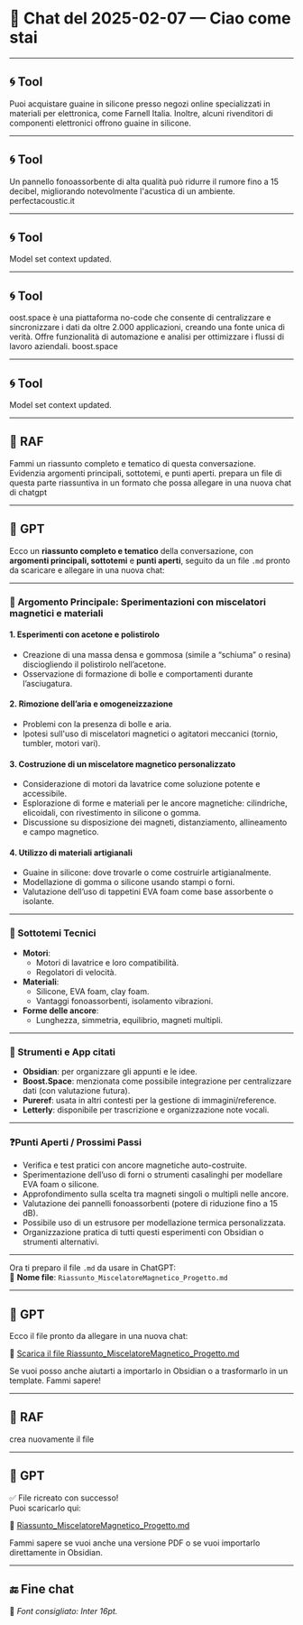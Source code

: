 # 📅 Chat del 2025-02-07 — Ciao come stai

---

## 🌀 **Tool**

Puoi acquistare guaine in silicone presso negozi online specializzati in materiali per elettronica, come Farnell Italia. Inoltre, alcuni rivenditori di componenti elettronici offrono guaine in silicone.

---

## 🌀 **Tool**

Un pannello fonoassorbente di alta qualità può ridurre il rumore fino a 15 decibel, migliorando notevolmente l'acustica di un ambiente. perfectacoustic.it

---

## 🌀 **Tool**

Model set context updated.

---

## 🌀 **Tool**

oost.space è una piattaforma no-code che consente di centralizzare e sincronizzare i dati da oltre 2.000 applicazioni, creando una fonte unica di verità. Offre funzionalità di automazione e analisi per ottimizzare i flussi di lavoro aziendali. boost.space

---

## 🌀 **Tool**

Model set context updated.

---

## 👤 **RAF**

Fammi un riassunto completo e tematico di questa conversazione. Evidenzia argomenti principali, sottotemi, e punti aperti. prepara un file di questa parte riassuntiva in un formato che possa allegare in una nuova chat di chatgpt

---

## 🤖 **GPT**

Ecco un **riassunto completo e tematico** della conversazione, con **argomenti principali, sottotemi** e **punti aperti**, seguito da un file `.md` pronto da scaricare e allegare in una nuova chat:

---

### 🧪 Argomento Principale: Sperimentazioni con miscelatori magnetici e materiali

#### 1. **Esperimenti con acetone e polistirolo**
- Creazione di una massa densa e gommosa (simile a “schiuma” o resina) disciogliendo il polistirolo nell’acetone.
- Osservazione di formazione di bolle e comportamenti durante l’asciugatura.

#### 2. **Rimozione dell’aria e omogeneizzazione**
- Problemi con la presenza di bolle e aria.
- Ipotesi sull'uso di miscelatori magnetici o agitatori meccanici (tornio, tumbler, motori vari).

#### 3. **Costruzione di un miscelatore magnetico personalizzato**
- Considerazione di motori da lavatrice come soluzione potente e accessibile.
- Esplorazione di forme e materiali per le ancore magnetiche: cilindriche, elicoidali, con rivestimento in silicone o gomma.
- Discussione su disposizione dei magneti, distanziamento, allineamento e campo magnetico.

#### 4. **Utilizzo di materiali artigianali**
- Guaine in silicone: dove trovarle o come costruirle artigianalmente.
- Modellazione di gomma o silicone usando stampi o forni.
- Valutazione dell’uso di tappetini EVA foam come base assorbente o isolante.

---

### 🧲 Sottotemi Tecnici

- **Motori**: 
  - Motori di lavatrice e loro compatibilità.
  - Regolatori di velocità.
- **Materiali**: 
  - Silicone, EVA foam, clay foam.
  - Vantaggi fonoassorbenti, isolamento vibrazioni.
- **Forme delle ancore**: 
  - Lunghezza, simmetria, equilibrio, magneti multipli.

---

### 🧰 Strumenti e App citati

- **Obsidian**: per organizzare gli appunti e le idee.
- **Boost.Space**: menzionata come possibile integrazione per centralizzare dati (con valutazione futura).
- **Pureref**: usata in altri contesti per la gestione di immagini/reference.
- **Letterly**: disponibile per trascrizione e organizzazione note vocali.

---

### ❓Punti Aperti / Prossimi Passi

- Verifica e test pratici con ancore magnetiche auto-costruite.
- Sperimentazione dell’uso di forni o strumenti casalinghi per modellare EVA foam o silicone.
- Approfondimento sulla scelta tra magneti singoli o multipli nelle ancore.
- Valutazione dei pannelli fonoassorbenti (potere di riduzione fino a 15 dB).
- Possibile uso di un estrusore per modellazione termica personalizzata.
- Organizzazione pratica di tutti questi esperimenti con Obsidian o strumenti alternativi.

---

Ora ti preparo il file `.md` da usare in ChatGPT:  
📎 **Nome file**: `Riassunto_MiscelatoreMagnetico_Progetto.md`

---

## 🤖 **GPT**

Ecco il file pronto da allegare in una nuova chat:

📎 [Scarica il file Riassunto_MiscelatoreMagnetico_Progetto.md](sandbox:/mnt/data/Riassunto_MiscelatoreMagnetico_Progetto.md)

Se vuoi posso anche aiutarti a importarlo in Obsidian o a trasformarlo in un template. Fammi sapere!

---

## 👤 **RAF**

crea nuovamente il file

---

## 🤖 **GPT**

✅ File ricreato con successo!  
Puoi scaricarlo qui:

📎 [Riassunto_MiscelatoreMagnetico_Progetto.md](sandbox:/mnt/data/Riassunto_MiscelatoreMagnetico_Progetto.md)

Fammi sapere se vuoi anche una versione PDF o se vuoi importarlo direttamente in Obsidian.

---

## 🔚 Fine chat

📌 *Font consigliato: Inter 16pt.*
